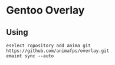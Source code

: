 # Gentoo Overlay

## Using

```
eselect ropository add anima git https://github.com/animafps/overlay.git
emaint sync --auto
```
